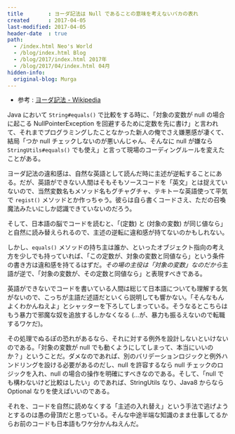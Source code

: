 ```yaml
---
title        : ヨーダ記法は Null であることの意味を考えないバカの表れ
created      : 2017-04-05
last-modified: 2017-04-05
header-date  : true
path:
  - /index.html Neo's World
  - /blog/index.html Blog
  - /blog/2017/index.html 2017年
  - /blog/2017/04/index.html 04月
hidden-info:
  original-blog: Murga
---
```


- 参考 : [ヨーダ記法 - Wikipedia](https://ja.wikipedia.org/wiki/ヨーダ記法)

Java において `String#equals()` で比較をする時に、「対象の変数が null の場合に起こる NullPointerException を回避するために定数を先に書け」と言われて、それまでプログラミングしたことなかった新人の俺でさえ嫌悪感が凄くて、結局「つか null チェックしないのが悪いんじゃん、そんなに null が嫌なら `StringUtils#equals()` でも使え」と言って現場のコーディングルールを変えたことがある。

ヨーダ記法の違和感は、自然な英語として読んだ時に主述が逆転することにある。だが、英語ができない人間はそもそもソースコードを「英文」とは捉えていないので、当然変数名もメソッド名もグチャグチャ、テキトーな英語使って平気で `regist()` メソッドとか作っちゃう。彼らは自ら書くコードさえ、ただの召喚魔法みたいにしか認識できていないのだろう。

そして、日本語の脳でコードを読むと、「(定数) と (対象の変数) が同じ値なら」と自然に読み替えられるので、主述の逆転に違和感が持てないのかもしれない。

しかし、`equals()` メソッドの持ち主は誰か、といったオブジェクト指向の考え方を少しでも持っていれば、「この定数が、対象の変数と同値なら」という条件の書き方は違和感を持てるはずだ。*その場の主役は「対象の変数」なのだから*主語が逆で、「対象の変数が、その定数と同値なら」と表現すべきである。

英語ができないでコードを書いている人間は総じて日本語についても理解する気がないので、こっちが主語だ述語だといくら説明しても響かない。「そんなもんよくわかんねえよ」とシャッターを下ろしてしまっている。そうなるとこちらはもう暴力で邪魔な奴を追放するしかなくなる (…が、暴力も振るえないので転職するワケだ)。

その処理でぬるぽの恐れがあるなら、それに対する例外を設計しないといけないのである。「対象の変数が null でも動くようにしてしまって、本当にいいのか？」ということだ。ダメなのであれば、別のバリデーションロジックと例外ハンドリングを設ける必要があるのだし、null を許容するなら null チェックのロジックを入れ、null の場合の操作を明確にすべきなのである。そして、「null でも構わないけど比較はしたい」のであれば、StringUtils なり、Java8 からなら Optional なりを使えばいいのである。

それを、コードを自然に読めなくする「主述の入れ替え」という手法で逃げようとするのは愚の骨頂だと思っている。そんな中途半端な知識のまま仕事してるからお前のコードも日本語もワケ分かんねえんだ。
